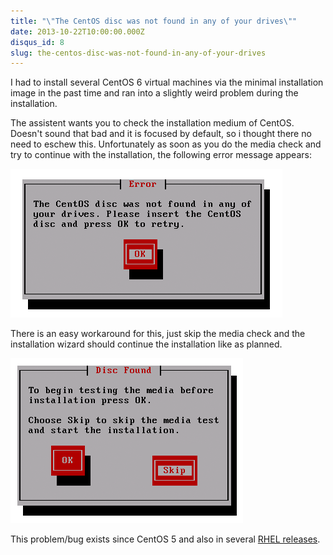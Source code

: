 ```yaml
---
title: "\"The CentOS disc was not found in any of your drives\""
date: 2013-10-22T10:00:00.000Z
disqus_id: 8
slug: the-centos-disc-was-not-found-in-any-of-your-drives
---
```


I had to install several CentOS 6 virtual machines via the minimal installation image in the past time and ran into a slightly weird problem during the installation.

The assistent wants you to check the installation medium of CentOS. Doesn't sound that bad and it is focused by default, so i thought there no need to eschew this. Unfortunately as soon as you do the media check and try to continue with the installation, the following error message appears:

![CentOS media check error](/assets/images/posts/the-centos-disc-was-not-found-in-any-of-your-drives/1.png)

There is an easy workaround for this, just skip the media check and the installation wizard should continue the installation like as planned.

![CentOS media check solution](/assets/images/posts/the-centos-disc-was-not-found-in-any-of-your-drives/2.png)

This problem/bug exists since CentOS 5 and also in several [RHEL releases](https://bugzilla.redhat.com/show_bug.cgi?id=470033).
